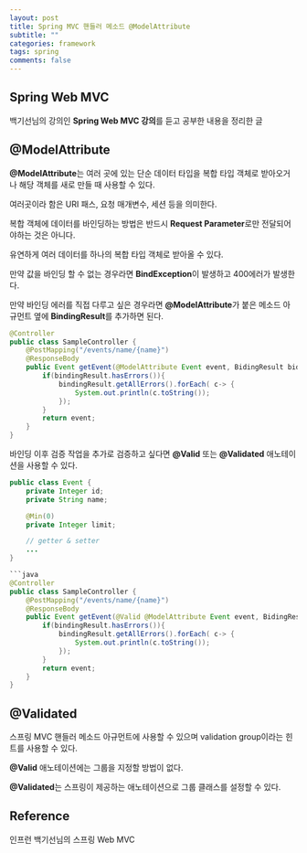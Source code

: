 ```yaml
---
layout: post
title: Spring MVC 핸들러 메소드 @ModelAttribute
subtitle: ""
categories: framework
tags: spring
comments: false
---
```


## Spring Web MVC

백기선님의 강의인 **Spring Web MVC 강의**를 듣고 공부한 내용을 정리한 글

## @ModelAttribute

**@ModelAttribute**는 여러 곳에 있는 단순 데이터 타입을 복합 타입 객체로 받아오거나 해당 객체를 새로 만들 때 사용할 수 있다.

여러곳이라 함은 URI 패스, 요청 매개변수, 세션 등을 의미한다.

복합 객체에 데이터를 바인딩하는 방법은 반드시 **Request Parameter**로만 전달되어야하는 것은 아니다.

유연하게 여러 데이터를 하나의 복합 타입 객체로 받아올 수 있다.

만약 값을 바인딩 할 수 없는 경우라면 **BindException**이 발생하고 400에러가 발생한다.

만약 바인딩 에러를 직접 다루고 싶은 경우라면 **@ModelAttribute**가 붙은 메소드 아규먼트 옆에 **BindingResult**를 추가하면 된다.

```java
@Controller
public class SampleController {
    @PostMapping("/events/name/{name}")
    @ResponseBody
    public Event getEvent(@ModelAttribute Event event, BidingResult bidingResult) {
        if(bindingResult.hasErrors()){
            bindingResult.getAllErrors().forEach( c-> {
                System.out.println(c.toString());
            });
        }
        return event;
    }
}
```

바인딩 이후 검증 작업을 추가로 검증하고 싶다면 **@Valid** 또는 **@Validated** 애노테이션을 사용할 수 있다.

````java
public class Event {
    private Integer id;
    private String name;

    @Min(0)
    private Integer limit;

    // getter & setter
    ...
}

```java
@Controller
public class SampleController {
    @PostMapping("/events/name/{name}")
    @ResponseBody
    public Event getEvent(@Valid @ModelAttribute Event event, BidingResult bidingResult) {
        if(bindingResult.hasErrors()){
            bindingResult.getAllErrors().forEach( c-> {
                System.out.println(c.toString());
            });
        }
        return event;
    }
}
````

## @Validated

스프링 MVC 핸들러 메소드 아규먼트에 사용할 수 있으며 validation group이라는 힌트를 사용할 수 있다.

**@Valid** 애노테이션에는 그룹을 지정할 방법이 없다.

**@Validated**는 스프링이 제공하는 애노테이션으로 그룹 클래스를 설정할 수 있다.

## Reference

인프런 백기선님의 스프링 Web MVC
